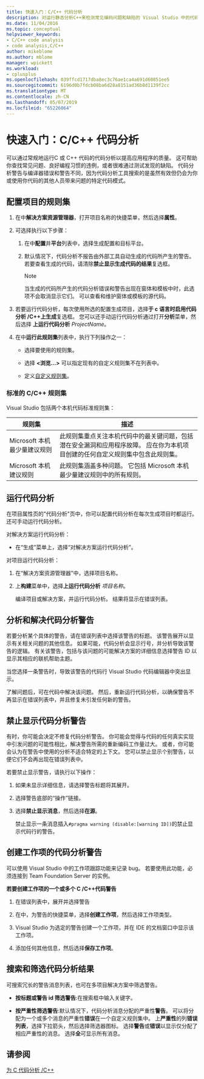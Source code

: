 ```yaml
---
title: 快速入门：C/C++ 代码分析
description: 对运行静态分析C++来检测常见编码问题和缺陷的 Visual Studio 中的代码。
ms.date: 11/04/2016
ms.topic: conceptual
helpviewer_keywords:
- C/C++ code analysis
- code analysis,C/C++
author: mikeblome
ms.author: mblome
manager: wpickett
ms.workload:
- cplusplus
ms.openlocfilehash: 039ffcd1717dba8ec3c76ae1ca4a691d60851ee5
ms.sourcegitcommit: 6196d0b7fdcb08ba6d28a8151ad36b8d1139f2cc
ms.translationtype: MT
ms.contentlocale: zh-CN
ms.lasthandoff: 05/07/2019
ms.locfileid: "65226064"
---
```

# <a name="quickstart-code-analysis-for-cc"></a>快速入门：C/C++ 代码分析

可以通过常规地运行C 或 C++ 代码的代码分析以提高应用程序的质量。 这可帮助你查找常见问题、良好编程习惯的违例，或者很难通过测试发现的缺陷。 代码分析警告与编译器错误和警告不同，因为代码分析工具搜索的是虽然有效但仍会为你或使用你代码的其他人员带来问题的特定代码模式。

## <a name="configure-rule-sets-for-a-project"></a>配置项目的规则集

1. 在中**解决方案资源管理器**，打开项目名称的快捷菜单，然后选择**属性**。

2. 可选择执行以下步骤：

    1. 在中**配置**并**平台**列表中，选择生成配置和目标平台。

    2. 默认情况下，代码分析不报告由外部工具自动生成的代码所产生的警告。 若要查看生成的代码，请清除**禁止显示生成代码的结果**复选框。

        > [!NOTE]
        > 当生成的代码所产生的代码分析错误和警告出现在窗体和模板中时，此选项不会取消显示它们。 可以查看和维护窗体或模板的源代码。

3. 若要运行代码分析，每次使用所选的配置生成项目，选择**于 c 语言时启用代码分析 /C++上生成**复选框。 您可以还手动运行代码分析通过打开**分析**菜单，然后选择 **上运行代码分析** *ProjectName*。

4. 在中**运行此规则集**列表中，执行下列操作之一：

    - 选择要使用的规则集。

    - 选择 **\<浏览...>** 可以指定现有的自定义规则集不在列表中。

    - 定义[自定义规则集](../code-quality/how-to-create-a-custom-rule-set.md)。

### <a name="standard-cc-rule-sets"></a>标准的 C/C++ 规则集

Visual Studio 包括两个本机代码标准规则集：

|规则集|描述|
|--------------|-----------------|
|Microsoft 本机最少量建议规则|此规则集重点关注本机代码中的最关键问题，包括潜在安全漏洞和应用程序故障。 应在你为本机项目创建的任何自定义规则集中包含此规则集。|
|Microsoft 本机建议规则|此规则集涵盖多种问题。 它包括 Microsoft 本机最少量建议规则中的所有规则。|

## <a name="run-code-analysis"></a>运行代码分析

在项目属性页的"代码分析"页中，你可以配置代码分析在每次生成项目时都运行。 还可手动运行代码分析。

对解决方案运行代码分析：

- 在“生成”菜单上，选择“对解决方案运行代码分析”。

对项目运行代码分析：

1. 在“解决方案资源管理器”中，选择项目名称。

2. 上**构建**菜单中，选择**上运行代码分析** *项目名称*。

   编译项目或解决方案，并运行代码分析。 结果将显示在错误列表。

## <a name="analyze-and-resolve-code-analysis-warnings"></a>分析和解决代码分析警告

若要分析某个具体的警告，请在错误列表中选择该警告的标题。 该警告展开以显示有关相关问题的其他信息。 如果可能，代码分析会显示行号，并分析导致该警告的逻辑。 有关该警告，包括与该问题的可能解决方案的详细信息选择警告 ID 以显示其相应的联机帮助主题。

当您选择一条警告时，导致该警告的代码行 Visual Studio 代码编辑器中突出显示。

了解问题后，可在代码中解决该问题。 然后，重新运行代码分析，以确保警告不再显示在错误列表中，并且修复未引发任何新的警告。

## <a name="suppress-code-analysis-warnings"></a>禁止显示代码分析警告

有时，你可能会决定不修复代码分析警告。 你可能会觉得与代码的任何真实实现中引发问题的可能性相比，解决警告所需的重新编码工作量过大。 或者，你可能会认为在警告中使用的分析不适合特定的上下文。 您可以禁止显示个别警告，以便它们不会再出现在错误列表中。

若要禁止显示警告，请执行以下操作：

1. 如果未显示详细信息，请选择警告标题将其展开。

2. 选择警告底部的“操作”链接。

3. 选择**禁止显示消息**，然后选择**在源**。

   禁止显示一条消息插入`#pragma warning (disable:[warning ID])`的禁止显示代码行的警告。

## <a name="create-work-items-for-code-analysis-warnings"></a>创建工作项的代码分析警告

可以使用 Visual Studio 中的工作项跟踪功能来记录 bug。 若要使用此功能，必须连接到 Team Foundation Server 的实例。

**若要创建工作项的一个或多个 C /C++代码警告**

1. 在错误列表中，展开并选择警告

2. 在中，为警告的快捷菜单，选择**创建工作项**，然后选择工作项类型。

3. Visual Studio 为选定的警告创建一个工作项，并在 IDE 的文档窗口中显示该工作项。

4. 添加任何其他信息，然后选择**保存工作项**。

## <a name="search-and-filter-code-analysis-results"></a>搜索和筛选代码分析结果

可搜索冗长的警告消息列表，也可在多项目解决方案中筛选警告。

- **按标题或警告 id 筛选警告**:在搜索框中输入关键字。

- **按严重性筛选警告**:默认情况下，代码分析消息分配的严重性**警告**。 可以将分配为一个或多个消息的严重性**错误**在一个自定义规则集中。 上**严重性**的列**错误列表**，选择下拉箭头，然后选择筛选器图标。 选择**警告**或**错误**以显示仅分配了相应严重性的消息。 选择**全**可显示所有消息。

## <a name="see-also"></a>请参阅

[为 C 代码分析 /C++](../code-quality/code-analysis-for-c-cpp-overview.md)